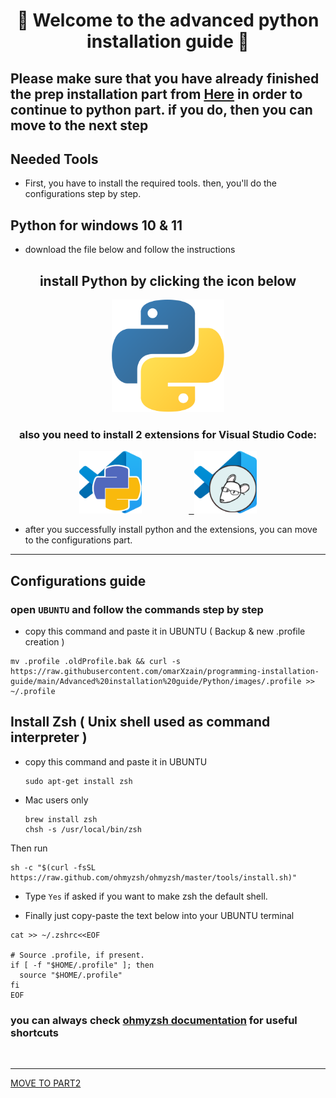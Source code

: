 <h1 align="center">🐍 Welcome to the advanced python installation guide 🐍</h1>

## Please make sure that you have already finished the prep installation part from <a href="https://github.com/LTUC/prep-course-installation">Here</a> in order to continue to python part. if you do, then you can move to the next step

## Needed Tools

- First, you have to install the required tools. then, you'll do the configurations step by step.

## Python for windows 10 & 11

- download the file below and follow the instructions

<h2 align="center"> install Python by clicking the icon below </h2>

<p align="center"> <kbd><a href="https://www.python.org/ftp/python/3.11.1/python-3.11.1-amd64.exe"> <img height="180px" width="180px" src="images/python.png" alt="UBUNTU"></a></kbd>
  
  <h3 align="center"> also you need to install 2 extensions for Visual Studio Code: </h3>
  <p align="center"> <kbd><a href="https://marketplace.visualstudio.com/items?itemName=ms-python.python"> <img height="100px" width="100px" src="images/pythonEXT.png" alt="pythonEXT"></a></kbd> &nbsp; &nbsp; &nbsp;&nbsp; &nbsp; &nbsp; &nbsp; &nbsp; &nbsp; &nbsp<kbd><a href="https://marketplace.visualstudio.com/items?itemName=EditorConfig.EditorConfig"> <img height="100px" width="100px" src="images/editorEXT.png" alt="editor"></a></kbd> </p>

- after you successfully install python and the extensions, you can move to the configurations part.

<hr>

## Configurations guide

### open `UBUNTU` and follow the commands step by step

- copy this command and paste it in UBUNTU ( Backup & new .profile creation )

```
mv .profile .oldProfile.bak && curl -s https://raw.githubusercontent.com/omarXzain/programming-installation-guide/main/Advanced%20installation%20guide/Python/images/.profile >> ~/.profile
```

## Install Zsh ( Unix shell used as command interpreter )

- copy this command and paste it in UBUNTU

  ```
  sudo apt-get install zsh
  ```

- Mac users only

  ```
  brew install zsh
  chsh -s /usr/local/bin/zsh
  ```

Then run

```
sh -c "$(curl -fsSL https://raw.github.com/ohmyzsh/ohmyzsh/master/tools/install.sh)"
```

- Type `Yes` if asked if you want to make zsh the default shell.

- Finally just copy-paste the text below into your UBUNTU terminal

```
cat >> ~/.zshrc<<EOF

# Source .profile, if present.
if [ -f "$HOME/.profile" ]; then
  source "$HOME/.profile"
fi
EOF
```

### you can always check [ohmyzsh documentation](https://github.com/ohmyzsh/ohmyzsh/wiki/Cheatsheet) for useful shortcuts

<br>

<hr>
<a href="Python installation guide_2.md">MOVE TO PART2 </a>
